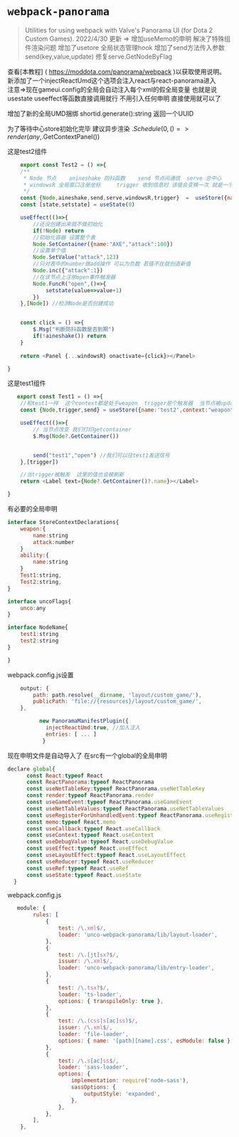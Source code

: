 # `webpack-panorama`

> Utilities for using webpack with Valve's Panorama UI (for Dota 2 Custom Games).
> 2022/4/30 更新 => 增加useMemo的申明 解决了特殊组件渲染问题 
> 增加了usetore 全局状态管理hook
> 增加了send方法传入参数  send(key,value,update)
> 修复serve.GetNodeByFlag

查看[本教程] ( https://moddota.com/panorama/webpack )以获取使用说明。  
新添加了一个injectReactUmd这个选项会注入react与react-panorama进入  
注意=>现在gameui.config的全局会自动注入每个xml的假全局变量
也就是说  usestate useeffect等函数直接调用就行  不用引入任何申明
直接使用就可以了

增加了新的全局UMD捆绑
shortid.generate():string  返回一个UUID

为了等待中心store初始化完毕
建议异步渲染
$.Schedule(0,()=>render(any,$.GetContextPanel())


这是test2组件
```javascript 
    export const Test2 = () =>{
    /**
     * Node 节点    anineshake 防抖函数    send 节点间通信  serve 总中心
     * windowsR 全局窗口注册坐标     trigger 收到信息时 该值会变换一次 就是一个触发器
     */
    const {Node,aineshake,send,serve,windowsR,trigger}  =  useStore({name:"test1",context:"weapon",flags:["unco"]})
    const [state,setstate] = useState(0)

    useEffect(()=>{
        //还没创建出来就不做初始化
        if(!Node) return
        //初始化容器 设置整个表
        Node.SetContainer({name:"AXE","attack":100})
        //设置单个值
        Node.SetValue("attack",123)
        //只对表中的number做add操作 可以为负数 若值不在就创造新值
        Node.inc({"attack":1})
        //在该节点上注册open事件触发器
        Node.FuncR("open",()=>{
            setstate(value=>value+1)
        })
    },[Node]) //检测Node是否创建成功


    const click = () =>{
        $.Msg("判断防抖函数是否到期")
        if(!aineshake()) return
    }
    
    return <Panel {...windowsR} onactivate={click}></Panel>

}

```

这是test1组件
```javascript 
   export const Test1 = () =>{
    //和test1一样  这个context都是处于weapon  trigger是个触发器  当节点被update就会被触发
    const {Node,trigger,send} = useStore({name:'test2',context:"weapon"})

    useEffect(()=>{
        // 当节点改变 我们打印getcontainer
        $.Msg(Node?.GetContainer())


        send("test1","open") //我们可以往test1发送信号
    },[trigger])

    //当trigger被触发  这里的值也会被刷新  
    return <Label text={Node?.GetContainer()?.name}></Label>

}


```


有必要的全局申明

```javascript 
interface StoreContextDeclarations{
    weapon:{
        name:string
        attack:number
    }
    ability:{
        name:string
    }
    Test1:string,
    Test2:string,
}

interface uncoFlags{
    unco:any
}

interface NodeName{
    test1:string
    test2:string
}

}


```
  
webpack.config.js设置
```javascript
    output: {
        path: path.resolve(__dirname, 'layout/custom_game/'),
        publicPath: 'file://{resources}/layout/custom_game/',
    },
``` 
```javascript
          new PanoramaManifestPlugin({
            injectReactUmd:true, //加入注入
            entries: [ ... ]
           }
```
现在申明文件是自动导入了 在src有一个global的全局申明

```javascript
declare global{
      const React:typeof React
      const ReactPanorama:typeof ReactPanorama
      const useNetTableKey:typeof ReactPanorama.useNetTableKey
      const render:typeof ReactPanorama.render
      const useGameEvent:typeof ReactPanorama.useGameEvent
      const useNetTableValues:typeof ReactPanorama.useNetTableValues
      const useRegisterForUnhandledEvent:typeof ReactPanorama.useRegisterForUnhandledEvent
      const memo:typeof React.memo
      const useCallback:typeof React.useCallback
      const useContext:typeof React.useContext
      const useDebugValue:typeof React.useDebugValue
      const useEffect:typeof React.useEffect
      const useLayoutEffect:typeof React.useLayoutEffect
      const useReducer:typeof React.useReducer
      const useRef:typeof React.useRef
      const useState:typeof React.useState
  }
```
webpack.config.js
```javascript
   module: {
        rules: [
            {
                test: /\.xml$/,
                loader: 'unco-webpack-panorama/lib/layout-loader',
            },
            {
                test: /\.[jt]sx?$/,
                issuer: /\.xml$/,
                loader: 'unco-webpack-panorama/lib/entry-loader',
            },
            {
                test: /\.tsx?$/,
                loader: 'ts-loader',
                options: { transpileOnly: true },
            },
            {
                test: /\.(css|s[ac]ss)$/,
                issuer: /\.xml$/,
                loader: 'file-loader',
                options: { name: '[path][name].css', esModule: false },
            },
            {
                test: /\.s[ac]ss$/,
                loader: 'sass-loader',
                options: {
                    implementation: require('node-sass'),
                    sassOptions: {
                        outputStyle: 'expanded',
                    },
                },
            },
        ],
    },
```


